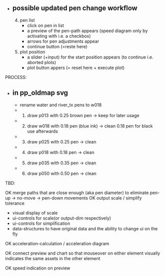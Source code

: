 - ## possible updated pen change workflow

  4. pen list
     - click on pen in list
     - a preview of the pen-path appears (speed diagram only by activating with i.e. a checkbox)
     - arrows for pen adjustments appear
     - continue button (=reste here)
  5. plot position
     - a slider (+input) for the start position appears (to continue i.e. aborted plots)
     - plot button appers (= reset here + execute plot)

PROCESS:

- ## in pp_oldmap svg
  - rename water and river_tx pens to w018
  - 1. draw p013 with 0.25 brown pen -> keep for later usage
  - 2. draw w018 with 0.18 pen (blue ink) -> clean 0.18 pen for black use afterwards
  - 3. draw p025 with 0.25 pen -> clean
  - 4. draw p018 with 0.18 pen -> clean
  - 5. draw p035 with 0.35 pen -> clean
  - 6. draw p050 with 0.50 pen -> clean

TBD:

OK merge paths that are close enough (aka pen diameter) to eliminate pen-up -> no-move -> pen-down movements
OK output scale / simplify tolerance

- visual display of scale
- ui-controls for scale(or output-dim respectively)
- ui-controls for simplification
- data-structures to have original data and the ability to change ui on the fly

OK acceleration-calculation / acceleration diagram

OK connect preview and chart so that mouseover on either element visually indicates the same assets in the other element

OK speed indication on preview
